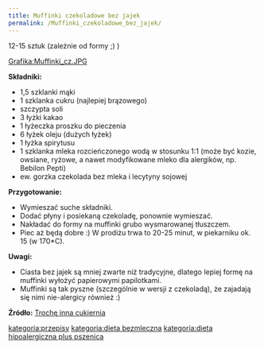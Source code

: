 ```yaml
---
title: Muffinki czekoladowe bez jajek
permalink: /Muffinki_czekoladowe_bez_jajek/
---
```


12-15 sztuk (zależnie od formy ;) )

[Grafika:Muffinki_cz.JPG](/Grafika:Muffinki_cz.JPG "wikilink")

**Składniki:**

-   1,5 szklanki mąki
-   1 szklanka cukru (najlepiej brązowego)
-   szczypta soli
-   3 łyżki kakao
-   1 łyżeczka proszku do pieczenia
-   6 łyżek oleju (dużych łyżek)
-   1 łyżka spirytusu
-   1 szklanka mleka rozcieńczonego wodą w stosunku 1:1 (może być kozie, owsiane, ryżowe, a nawet modyfikowane mleko dla alergików, np. Bebilon Pepti)
-   ew. gorzka czekolada bez mleka i lecytyny sojowej

**Przygotowanie:**

-   Wymieszać suche składniki.
-   Dodać płyny i posiekaną czekoladę, ponownie wymieszać.
-   Nakładać do formy na muffinki grubo wysmarowanej tłuszczem.
-   Piec aż będą dobre :) W prodiżu trwa to 20-25 minut, w piekarniku ok. 15 (w 170\*C).

**Uwagi:**

-   Ciasta bez jajek są mniej zwarte niż tradycyjne, dlatego lepiej formę na muffinki wyłożyć papierowymi papilotkami.
-   Muffinki są tak pyszne (szczególnie w wersji z czekoladą), że zajadają się nimi nie-alergicy również :)

**Źródło:** [Trochę inna cukiernia](http://pinkcake.blox.pl/2009/03/Muffinki-czekoladowe-DOSKONALE.html)

[kategoria:przepisy](/atopedia/kategoria:przepisy "wikilink") [kategoria:dieta bezmleczna](/atopedia/kategoria:dieta_bezmleczna "wikilink") [kategoria:dieta hipoalergiczna plus pszenica](/atopedia/kategoria:dieta_hipoalergiczna_plus_pszenica "wikilink")